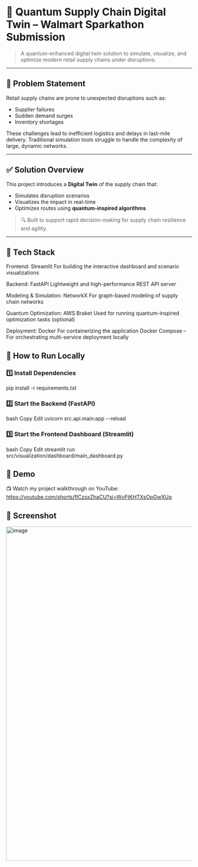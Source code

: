 # 🚛 Quantum Supply Chain Digital Twin – Walmart Sparkathon Submission

> A quantum-enhanced digital twin solution to simulate, visualize, and optimize modern retail supply chains under disruptions.

---

## 📌 Problem Statement

Retail supply chains are prone to unexpected disruptions such as:
- Supplier failures
- Sudden demand surges
- Inventory shortages

These challenges lead to inefficient logistics and delays in last-mile delivery. Traditional simulation tools struggle to handle the complexity of large, dynamic networks.

---

## ✅ Solution Overview

This project introduces a **Digital Twin** of the supply chain that:
- Simulates disruption scenarios
- Visualizes the impact in real-time
- Optimizes routes using **quantum-inspired algorithms**

> 🔍 Built to support rapid decision-making for supply chain resilience and agility.
---

## 🧰 Tech Stack

Frontend:  Streamlit                 For building the interactive dashboard and scenario visualizations

Backend:  FastAPI                    Lightweight and high-performance REST API server

Modeling & Simulation: NetworkX      For graph-based modeling of supply chain networks

Quantum Optimization: AWS Braket     Used for running quantum-inspired optimization tasks (optional)

Deployment: Docker                   For containerizing the application Docker Compose – For orchestrating multi-service deployment locally



## 🧪 How to Run Locally

### 1️⃣ Install Dependencies

pip install -r requirements.txt

### 2️⃣ Start the Backend (FastAPI)
bash
Copy
Edit
uvicorn src.api.main:app --reload

### 3️⃣ Start the Frontend Dashboard (Streamlit)
bash
Copy
Edit
streamlit run src/visualization/dashboard/main_dashboard.py

## 🎥 Demo
📺 Watch my project walkthrough on YouTube:
https://youtube.com/shorts/fICzsxZhaCU?si=WvFtKHTXsOpGwXUq

## 📸 Screenshot
<img width="1908" height="907" alt="image" src="https://github.com/user-attachments/assets/1fcbbf3b-dc8e-4b77-bfaa-b406bcf93a61" />


